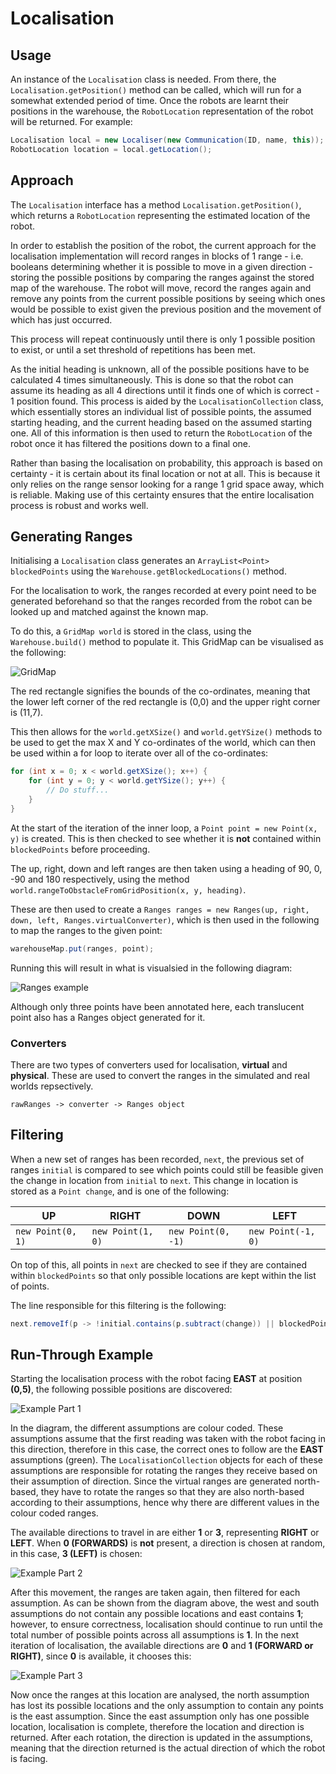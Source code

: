 # Localisation

## Usage

An instance of the `Localisation` class is needed. From there, the `Localisation.getPosition()` method can be called, which will run for a somewhat extended period of time. Once the robots are learnt their positions in the warehouse, the `RobotLocation` representation of the robot will be returned. For example:

```java
Localisation local = new Localiser(new Communication(ID, name, this));
RobotLocation location = local.getLocation();
```

## Approach

The `Localisation` interface has a method `Localisation.getPosition()`, which returns a `RobotLocation` representing the estimated location of the robot.

In order to establish the position of the robot, the current approach for the localisation implementation will record ranges in blocks of 1 range - i.e. booleans determining whether it is possible to move in a given direction - storing the possible positions by comparing the ranges against the stored map of the warehouse. The robot will move, record the ranges again and remove any points from the current possible positions by seeing which ones would be possible to exist given the previous position and the movement of which has just occurred.

This process will repeat continuously until there is only 1 possible position to exist, or until a set threshold of repetitions has been met.

As the initial heading is unknown, all of the possible positions have to be calculated 4 times simultaneously. This is done so that the robot can assume its heading as all 4 directions until it finds one of which is correct - 1 position found. This process is aided by the `LocalisationCollection` class, which essentially stores an individual list of possible points, the assumed starting heading, and the current heading based on the assumed starting one. All of this information is then used to return the `RobotLocation` of the robot once it has filtered the positions down to a final one.

Rather than basing the localisation on probability, this approach is based on certainty - it is certain about its final location or not at all. This is because it only relies on the range sensor looking for a range 1 grid space away, which is reliable. Making use of this certainty ensures that the entire localisation process is robust and works well.

## Generating Ranges

Initialising a `Localisation` class generates an `ArrayList<Point> blockedPoints` using the `Warehouse.getBlockedLocations()` method.

For the localisation to work, the ranges recorded at every point need to be generated beforehand so that the ranges recorded from the robot can be looked up and matched against the known map.

To do this, a `GridMap world` is stored in the class, using the `Warehouse.build()` method to populate it. This GridMap can be visualised as the following:

![GridMap](GridMap.png)

The red rectangle signifies the bounds of the co-ordinates, meaning that the lower left corner of the red rectangle is (0,0) and the upper right corner is (11,7).

This then allows for the `world.getXSize()` and `world.getYSize()` methods to be used to get the max X and Y co-ordinates of the world, which can then be used within a for loop to iterate over all of the co-ordinates:

```java
for (int x = 0; x < world.getXSize(); x++) {
	for (int y = 0; y < world.getYSize(); y++) {
		// Do stuff...
	}
}
```

At the start of the iteration of the inner loop, a `Point point = new Point(x, y)` is created. This is then checked to see whether it is **not** contained within `blockedPoints` before proceeding.

The up, right, down and left ranges are then taken using a heading of 90, 0, -90 and 180 respectively, using the method `world.rangeToObstacleFromGridPosition(x, y, heading)`.

These are then used to create a `Ranges ranges = new Ranges(up, right, down, left, Ranges.virtualConverter)`, which is then used in the following to map the ranges to the given point:

```java
warehouseMap.put(ranges, point);
```

Running this will result in what is visualsied in the following diagram:

![Ranges example](Ranges.png)

Although only three points have been annotated here, each translucent point also has a Ranges object generated for it.

### Converters

There are two types of converters used for localisation, **virtual** and **physical**. These are used to convert the ranges in the simulated and real worlds repsectively.

```
rawRanges -> converter -> Ranges object
```

## Filtering

When a new set of ranges has been recorded, `next`, the previous set of ranges `initial` is compared to see which points could still be feasible given the change in location from `initial` to `next`. This change in location is stored as a `Point change`, and is one of the following:

|UP|RIGHT|DOWN|LEFT|
|--|--|--|--|
|`new Point(0, 1)`|`new Point(1, 0)`|`new Point(0, -1)`|`new Point(-1, 0)`|

On top of this, all points in `next` are checked to see if they are contained within `blockedPoints` so that only possible locations are kept within the list of points.

The line responsible for this filtering is the following:

```java
next.removeIf(p -> !initial.contains(p.subtract(change)) || blockedPoints.contains(p));
```


## Run-Through Example

Starting the localisation process with the robot facing **EAST** at position **(0,5)**, the following possible positions are discovered:

![Example Part 1](ExamplePart1.png)

In the diagram, the different assumptions are colour coded. These assumptions assume that the first reading was taken with the robot facing in this direction, therefore in this case, the correct ones to follow are the **EAST** assumptions (green). The `LocalisationCollection` objects for each of these assumptions are responsible for rotating the ranges they receive based on their assumption of direction. Since the virtual ranges are generated north-based, they have to rotate the ranges so that they are also north-based according to their assumptions, hence why there are different values in the colour coded ranges.

The available directions to travel in are either **1** or **3**, representing **RIGHT** or **LEFT**. When **0 (FORWARDS)** is **not** present, a direction is chosen at random, in this case, **3 (LEFT)** is chosen:

![Example Part 2](ExamplePart2.png)

After this movement, the ranges are taken again, then filtered for each assumption. As can be shown from the diagram above, the west and south assumptions do not contain any possible locations and east contains **1**; however, to ensure correctness, localisation should continue to run until the total number of possible points across all assumptions is **1**. In the next iteration of localisation, the available directions are **0** and **1 (FORWARD or RIGHT)**, since **0** is available, it chooses this:

![Example Part 3](ExamplePart3.png)

Now once the ranges at this location are analysed, the north assumption has lost its possible locations and the only assumption to contain any points is the east assumption. Since the east assumption only has one possible location, localisation is complete, therefore the location and direction is returned. After each rotation, the direction is updated in the assumptions, meaning that the direction returned is the actual direction of which the robot is facing.